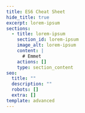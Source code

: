 ```yaml
---
title: ES6 Cheat Sheet
hide_title: true
excerpt: lorem-ipsum
sections:
  - title: lorem-ipsum
    section_id: lorem-ipsum
    image_alt: lorem-ipsum
    content: |
      # Emmet
    actions: []
    type: section_content
seo:
  title: ""
  description: ""
  robots: []
  extra: []
template: advanced
---
```

